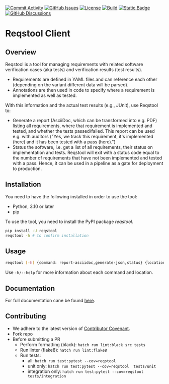 
[![Commit Activity](https://img.shields.io/github/commit-activity/m/Luftfartsverket/reqstool-client?label=commits&style=for-the-badge)](https://github.com/Luftfartsverket/reqstool-client/pulse)
[![GitHub Issues](https://img.shields.io/github/issues/Luftfartsverket/reqstool-client?style=for-the-badge&logo=github)](https://github.com/Luftfartsverket/reqstool-client/issues)
[![License](https://img.shields.io/github/license/Luftfartsverket/reqstool-client?style=for-the-badge&logo=opensourceinitiative)](https://opensource.org/license/mit/)
[![Build](https://img.shields.io/github/actions/workflow/status/Luftfartsverket/reqstool-client/build.yml?style=for-the-badge&logo=github)](https://github.com/Luftfartsverket/reqstool-client/actions/workflows/build.yml)
[![Static Badge](https://img.shields.io/badge/Documentation-blue?style=for-the-badge&link=docs)](https://luftfartsverket.github.io/reqstool-client/reqstool-client/0.3.0/index.html)
[![GitHub Discussions](https://img.shields.io/github/discussions/Luftfartsverket/reqstool-client?style=for-the-badge&logo=github)](https://github.com/Luftfartsverket/reqstool-client/discussions)


# Reqstool Client

## Overview

Reqstool is a tool for managing requirements with related software verification cases (aka tests) and verification results (test results).

- Requirements are defined in YAML files and can reference each other (depending on the variant different data will be parsed).
- Annotations are then used in code to specify where a requirement is implemented as well as tested.

With this information and the actual test results (e.g., JUnit), use Reqstool to:

- Generate a report (AsciiDoc, which can be transformed into e.g. PDF) listing all requirements, where that requirement is implemented and tested, and whether the tests passed/failed. This report can be used e.g. with auditors ("Yes, we track this requirement, it's implemented (here) and it has been tested with a pass (here).")
- Status the software, i.e. get a list of all requirements, their status on implementation and tests. Reqstool will exit with a status code equal to the number of requirements that have not been implemented and tested with a pass. Hence, it can be used in a pipeline as a gate for deployment to production.

## Installation

You need to have the following installed in order to use the tool:

- Python, 3.10 or later
- pip

To use the tool, you need to install the PyPI package *reqstool*.

```bash
pip install -U reqstool
reqstool -h # to confirm installation
```

## Usage

```bash
reqstool [-h] {command: report-asciidoc,generate-json,status} {location: local,git,maven} ...
```

Use `-h/--help` for more information about each command and location.

## Documentation

For full documentation cane be found [here](https://luftfartsverket.github.io/reqstool-docs/reqstool-client/0.3.0/index.html).

## Contributing

- We adhere to the latest version of [Contributor Covenant](https://www.contributor-covenant.org/).
- Fork repo
- Before submitting a PR
  - Perform formatting (black):  `hatch run lint:black src tests`
  - Run linter (flake8): `hatch run lint:flake8`
  - Run tests:
    - all: `hatch run test:pytest --cov=reqstool`
    - unit only: `hatch run test:pytest --cov=reqstool  tests/unit`
    - integration only: `hatch run test:pytest --cov=reqstool  tests/integration`
